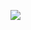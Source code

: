 <a href="https://xkcd.com/942/" target="_blank"><img src="https://imgs.xkcd.com/comics/juggling.png" /></a>

<!---
SilverWolf0607/SilverWolf0607 is a ✨ special ✨ repository because its `README.md` (this file) appears on your GitHub profile.
You can click the Preview link to take a look at your changes.
--->
